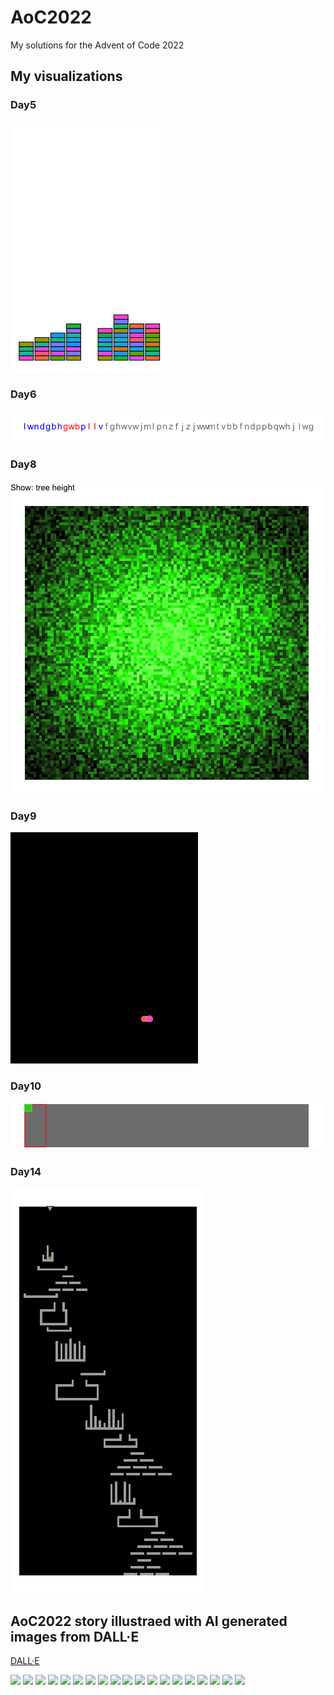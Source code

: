 # AoC2022
My solutions for the Advent of Code 2022


## My visualizations

### Day5
![<img src="AoC2022/Day5/animation.gif" width="500"/>](AoC2022/Day5/animation.gif)

### Day6
![<img src="AoC2022/Day6/animation.gif" width="500"/>](AoC2022/Day6/animation.gif)

### Day8
![<img src="AoC2022/Day8/animation.gif" width="500"/>](AoC2022/Day8/animation.gif)

### Day9
![<img src="AoC2022/Day9/animation.gif" width="500"/>](AoC2022/Day9/animation.gif)

### Day10
![<img src="AoC2022/Day10/animation.gif" width="500"/>](AoC2022/Day10/animation.gif)

### Day14
![<img src="AoC2022/Day14/animation.gif" width="500"/>](AoC2022/Day14/animation.gif)

## AoC2022 story illustraed with AI generated images from DALL·E
[DALL·E](https://labs.openai.com/)

<img src="AoC2022/Day1/DALL·E.png" width="250"/> <img src="AoC2022/Day2/DALL·E.png" width="250"/> <img src="AoC2022/Day3/DALL·E.png" width="250"/> <img src="AoC2022/Day4/DALL·E.png" width="250"/> <img src="AoC2022/Day5/DALL·E.png" width="250"/> <img src="AoC2022/Day6/DALL·E.png" width="250"/> <img src="AoC2022/Day7/DALL·E.png" width="250"/> <img src="AoC2022/Day8/DALL·E.png" width="250"/> <img src="AoC2022/Day9/DALL·E.png" width="250"/> <img src="AoC2022/Day10/DALL·E.png" width="250"/> <img src="AoC2022/Day11/DALL·E.png" width="250"/> <img src="AoC2022/Day12/DALL·E.png" width="250"/> <img src="AoC2022/Day13/DALL·E.png" width="250"/> <img src="AoC2022/Day14/DALL·E.png" width="250"/> <img src="AoC2022/Day15/DALL·E.png" width="250"/> <img src="AoC2022/Day16/DALL·E.png" width="250"/> <img src="AoC2022/Day17/DALL·E.png" width="250"/> <img src="AoC2022/Day18/DALL·E.png" width="250"/>
<img src="AoC2022/Day19/DALL·E.png" width="250"/>

